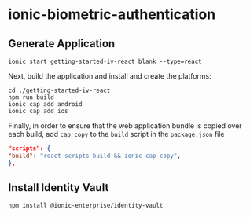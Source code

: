 # ionic-biometric-authentication

## Generate Application

```shell
ionic start getting-started-iv-react blank --type=react
```

Next, build the application and install and create the platforms:

```shell
cd ./getting-started-iv-react
npm run build
ionic cap add android
ionic cap add ios
```

Finally, in order to ensure that the web application bundle is copied over each build, add `cap copy` to the `build`
script in the `package.json` file

```json
"scripts": {
"build": "react-scripts build && ionic cap copy",
},
```

## Install Identity Vault

```shell
npm install @ionic-enterprise/identity-vault
```
